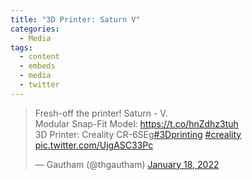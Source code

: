 ```yaml
---
title: "3D Printer: Saturn V"
categories:
  - Media
tags:
  - content
  - embeds
  - media
  - twitter
---
```

<blockquote class="twitter-tweet"><p lang="en" dir="ltr">Fresh-off the printer! Saturn - V. <br>Modular Snap-Fit Model: <a href="https://t.co/hnZdhz3tuh">https://t.co/hnZdhz3tuh</a><br>3D Printer: Creality CR-6SEg<a href="https://twitter.com/hashtag/3Dprinting?src=hash&amp;ref_src=twsrc%5Etfw">#3Dprinting</a> <a href="https://twitter.com/hashtag/creality?src=hash&amp;ref_src=twsrc%5Etfw">#creality</a> <a href="https://t.co/UjgASC33Pc">pic.twitter.com/UjgASC33Pc</a></p>&mdash; Gautham (@thgautham) <a href="https://twitter.com/thgautham/status/1483309754466242562?ref_src=twsrc%5Etfw">January 18, 2022</a></blockquote> <script async src="https://platform.twitter.com/widgets.js" charset="utf-8"></script>

